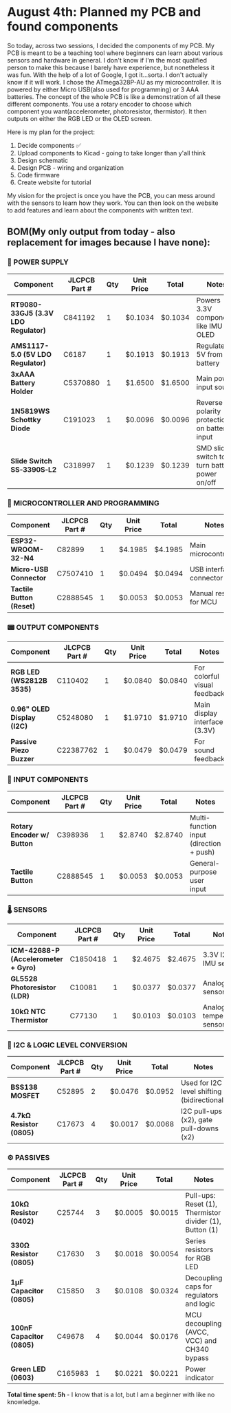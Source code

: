 # August 4th: Planned my PCB and found components

So today, across two sessions, I decided the components of my PCB. My PCB is meant to be a teaching tool where beginners can learn about various sensors and hardware in general. I don't know if I'm the most qualified person to make this because I barely have experience, but nonetheless it was fun. With the help of a lot of Google, I got it...sorta. I don't actually know if it will work. I chose the ATmega328P-AU as my microcontroller. It is powered by either Micro USB(also used for programming) or 3 AAA batteries. The concept of the whole PCB is like a demonstration of all these different components. You use a rotary encoder to choose which component you want(accelerometer, photoresistor, thermistor). It then outputs on either the RGB LED or the OLED screen.

Here is my plan for the project:
1. Decide components ✅
1. Upload components to Kicad - going to take longer than y'all think
1. Design schematic
1. Design PCB - wiring and organization
1. Code firmware
1. Create website for tutorial

My vision for the project is once you have the PCB, you can mess around with the sensors to learn how they work. You can then look on the website to add features and learn about the components with written text.

## BOM(My only output from today - also replacement for images because I have none):

### 🔌 POWER SUPPLY
| **Component**                         | **JLCPCB Part #** | **Qty** | **Unit Price** | **Total** | **Notes**                                    |
| ------------------------------------- | ----------------- | ------- | -------------- | --------- | -------------------------------------------- |
| **RT9080-33GJ5 (3.3V LDO Regulator)** | C841192           | 1       | \$0.1034       | \$0.1034  | Powers 3.3V components like IMU and OLED     |
| **AMS1117-5.0 (5V LDO Regulator)**    | C6187             | 1       | \$0.1913       | \$0.1913  | Regulates to 5V from battery                 |
| **3xAAA Battery Holder**              | C5370880          | 1       | \$1.6500       | \$1.6500  | Main power input source                      |
| **1N5819WS Schottky Diode**           | C191023           | 1       | \$0.0096       | \$0.0096  | Reverse polarity protection on battery input |
| **Slide Switch SS‑3390S‑L2**          | C318997           | 1       | \$0.1239       | \$0.1239  |SMD slide switch to turn battery power on/off |

### 🧠 MICROCONTROLLER AND PROGRAMMING
| **Component**              | **JLCPCB Part #** | **Qty** | **Unit Price** | **Total** | **Notes**                   |
| -------------------------- | ----------------- | ------- | -------------- | --------- | --------------------------- |
| **ESP32-WROOM-32-N4**      | C82899            | 1       | \$4.1985       | \$4.1985  | Main microcontroller        |
| **Micro-USB Connector**    | C7507410          | 1       | \$0.0494       | \$0.0494  | USB interface connector     |
| **Tactile Button (Reset)** | C2888545          | 1       | \$0.0053       | \$0.0053  | Manual reset for MCU        |

### 📟 OUTPUT COMPONENTS
| **Component**                | **JLCPCB Part #** | **Qty** | **Unit Price** | **Total** | **Notes**                     |
| ---------------------------- | ----------------- | ------- | -------------- | --------- | ----------------------------- |
| **RGB LED (WS2812B 3535)**   | C110402           | 1       | \$0.0840       | \$0.0840  | For colorful visual feedback  |
| **0.96" OLED Display (I2C)** | C5248080          | 1       | \$1.9710       | \$1.9710  | Main display interface (3.3V) |
| **Passive Piezo Buzzer**     | C22387762         | 1       | \$0.0479       | \$0.0479  | For sound feedback            |

### 🧭 INPUT COMPONENTS
| **Component**                | **JLCPCB Part #** | **Qty** | **Unit Price** | **Total** | **Notes**                               |
| ---------------------------- | ----------------- | ------- | -------------- | --------- | --------------------------------------- |
| **Rotary Encoder w/ Button** | C398936           | 1       | \$2.8740       | \$2.8740  | Multi-function input (direction + push) |
| **Tactile Button**           | C2888545          | 1       | \$0.0053       | \$0.0053  | General-purpose user input              |


### 🌡️ SENSORS
| **Component**                          | **JLCPCB Part #** | **Qty** | **Unit Price** | **Total** | **Notes**                 |
| -------------------------------------- | ----------------- | ------- | -------------- | --------- | ------------------------- |
| **ICM-42688-P (Accelerometer + Gyro)** | C1850418          | 1       | \$2.4675       | \$2.4675  | 3.3V I2C IMU sensor       |
| **GL5528 Photoresistor (LDR)**         | C10081            | 1       | \$0.0377       | \$0.0377  | Analog light sensor       |
| **10kΩ NTC Thermistor**                | C77130            | 1       | \$0.0103       | \$0.0103  | Analog temperature sensor |

### 📶 I2C & LOGIC LEVEL CONVERSION
| **Component**             | **JLCPCB Part #** | **Qty** | **Unit Price** | **Total** | **Notes**                                   |
| ------------------------- | ----------------- | ------- | -------------- | --------- | ------------------------------------------- |
| **BSS138 MOSFET**         | C52895            | 2       | \$0.0476       | \$0.0952  | Used for I2C level shifting (bidirectional) |
| **4.7kΩ Resistor (0805)** | C17673            | 4       | \$0.0017       | \$0.0068  | I2C pull-ups (x2), gate pull-downs (x2)     |

### ⚙️ PASSIVES
| **Component**              | **JLCPCB Part #** | **Qty** | **Unit Price** | **Total** | **Notes**                                               |
| -------------------------- | ----------------- | ------- | -------------- | --------- | ------------------------------------------------------- |
| **10kΩ Resistor (0402)**   | C25744            | 3       | \$0.0005       | \$0.0015  | Pull-ups: Reset (1), Thermistor divider (1), Button (1) |
| **330Ω Resistor (0805)**   | C17630            | 3       | \$0.0018       | \$0.0054  | Series resistors for RGB LED                            |
| **1µF Capacitor (0805)**   | C15850            | 3       | \$0.0108       | \$0.0324  | Decoupling caps for regulators and logic                |
| **100nF Capacitor (0805)** | C49678            | 4       | \$0.0044       | \$0.0176  | MCU decoupling (AVCC, VCC) and CH340 bypass             |
| **Green LED (0603)**       | C165983           | 1       | \$0.0221       | \$0.0221  | Power indicator                                         |                                     |

**Total time spent: 5h** - I know that is a lot, but I am a beginner with like no knowledge.
